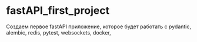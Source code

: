 # fastAPI_first_project
Создаем первое fastAPI приложение, которое будет работать с pydantic, alembic, redis, pytest, websockets, docker, 
